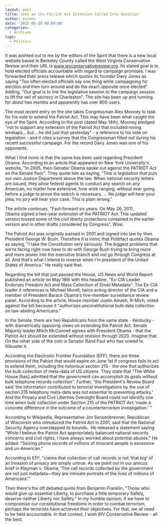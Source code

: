 ```yaml
---
layout: post
title: Vote on the Patriot Act Extension Called Into Question
author: esimon
date: '2015-05-20 00:00:00'
categories:
  - Archives
tags:
  - Politics
---
```

It was pointed out to me by the editors of the Spirit that there is a new local website based in Berkeley County called the West Virginia Conservative Review and their URL is www.wvconservativereview.org. Its stated goal is to hold elected officials accountable with regard to campaign promises. I was forwarded their press release which quotes its founder Davy Jones as saying "Too often elected officials say one thing while campaigning for election and then turn around and do the exact opposite once elected". Adding, "Our goal is to link the legislative session to the campaign session to lift the veil of secrecy in Charleston". The site has been up and running for about two months and apparently has over 800 users. 

The most recent entry on the site takes Congressman Alex Mooney to task for his vote to extend the Patriot Act. This may have been what caught the eye of the Spirit. According to the post (dated May 14th), Mooney pledged "not to support any extension of the Patriot Act that included roving wiretaps....but....he did just that yesterday" - a reference to his vote on legislation - and it cites a survey that the Congressman filled out during his recent successful campaign. For the record Davy Jones was one of his opponents. 

What I find ironic is that the same has been said regarding President Obama. According to an article that appeared on New York University's website, "In 2005, then-Senator Obama spoke out against the PATRIOT Act on the Senate floor". They quote him as saying, "This is legislation that puts our own Justice Department above the law. When national security letters are issued, they allow federal agents to conduct any search on any American, no matter how extensive, how wide ranging, without ever going before a judge to prove the search is necessary. … No judge will hear your plea; no jury will hear your case. This is plain wrong."

The article continues, "Fast-forward six years. On May 26, 2011, Obama signed a two-year extension of the PATRIOT Act. This updated version tossed some of the civil liberty protections contained in the earlier version and in other drafts considered by Congress". Wow. 

The Patriot Act was originally passed in 2001 and signed into law by then President George W. Bush. Therefore it is ironic that Politifact quotes Obama as saying, "I take the Constitution very seriously. The biggest problems that we're facing right now have to do with George Bush trying to bring more and more power into the executive branch and not go through Congress at all. And that's what I intend to reverse when I'm president of the United States of America." He really said that. 

Regarding the bill that just passed the House, US News and World Report published an article on May 18th with this headline, "Ex-CIA Leader Endorses Freedom Act and Mass Collection of Email Metadata". The Ex-CIA leader it references is Michael Morell, twice acting director of the CIA and a member of President Barack Obama's five-member surveillance review panel. According to the article, House member Justin Amash, R-Mich, voted against the bill because it "authorizes unconstitutional bulk data collection on law-abiding Americans." 

In the Senate, there are two Republicans from the same state - Kentucky - with diametrically opposing views on extending the Patriot Act. Senate Majority leader Mitch McConnell agrees with President Obama - that the Patriot Act should be extended without revision through 2020. Imagine that. On the other side of the coin is Senator Rand Paul who has vowed to filibuster it. 

According the Electronic Frontier Foundation (EFF), there are three provisions of the Patriot that would expire on June 1st if congress fails to act to extend them, including the notorious section 215 - the one that authorizes the bulk collection of meta-data of US citizens. They state that "The White House [has] admitted that the government can accomplish its goals without bulk telephone records collection". Further, "the President's Review Board said ‘the information contributed to terrorist investigations by the use of section 215 telephony meta-data was not essential to preventing attacks.' And the Privacy and Civil Liberties Oversight Board could not identify one time when bulk collection under Section 215 of the PATRIOT Act ‘made a concrete difference in the outcome of a counterterrorism investigation.' " 

According to Wikipedia, Representative Jim Sensenbrenner, Republican of Wisconsin who introduced the Patriot Act in 2001, said that the National Security Agency overstepped its bounds.  He released a statement saying "While I believe the Patriot Act appropriately balanced national security concerns and civil rights, I have always worried about potential abuses." He added: "Seizing phone records of millions of innocent people is excessive and un-American."

According to EFF, "claims that collection of call records is not ‘that big' of an invasion of privacy are simply untrue. As we point out in our amicus brief in Klayman v. Obama, ‘The call records collected by the government are not just metadata—they are intimate portraits of the lives of millions of Americans'." 

Then there's the oft debated quote from Benjamin Franklin, "Those who would give up essential Liberty, to purchase a little temporary Safety, deserve neither Liberty nor Safety." In my humble opinion, if we have to compromise our constitutional freedoms in order to combat terrorism, perhaps the terrorists have achieved their objectives. For that, we all need to be held accountable. In that context, I wish WV Conservative Review - all the best. 

